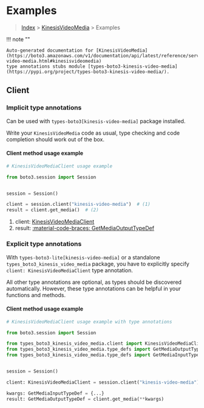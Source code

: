# Examples

> [Index](../README.md) > [KinesisVideoMedia](./README.md) > Examples

!!! note ""

    Auto-generated documentation for [KinesisVideoMedia](https://boto3.amazonaws.com/v1/documentation/api/latest/reference/services/kinesis-video-media.html#kinesisvideomedia)
    type annotations stubs module [types-boto3-kinesis-video-media](https://pypi.org/project/types-boto3-kinesis-video-media/).

## Client

### Implicit type annotations

Can be used with `types-boto3[kinesis-video-media]` package installed.

Write your `KinesisVideoMedia` code as usual,
type checking and code completion should work out of the box.


#### Client method usage example

```python
# KinesisVideoMediaClient usage example

from boto3.session import Session


session = Session()

client = session.client("kinesis-video-media")  # (1)
result = client.get_media()  # (2)
```

1. client: [KinesisVideoMediaClient](./client.md)
2. result: [:material-code-braces: GetMediaOutputTypeDef](./type_defs.md#getmediaoutputtypedef)






### Explicit type annotations

With `types-boto3-lite[kinesis-video-media]`
or a standalone `types_boto3_kinesis_video_media` package, you have to explicitly specify `client: KinesisVideoMediaClient` type annotation.

All other type annotations are optional, as types should be discovered automatically.
However, these type annotations can be helpful in your functions and methods.


#### Client method usage example

```python
# KinesisVideoMediaClient usage example with type annotations

from boto3.session import Session

from types_boto3_kinesis_video_media.client import KinesisVideoMediaClient
from types_boto3_kinesis_video_media.type_defs import GetMediaOutputTypeDef
from types_boto3_kinesis_video_media.type_defs import GetMediaInputTypeDef


session = Session()

client: KinesisVideoMediaClient = session.client("kinesis-video-media")

kwargs: GetMediaInputTypeDef = {...}
result: GetMediaOutputTypeDef = client.get_media(**kwargs)
```






